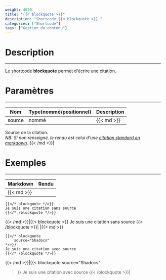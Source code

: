 ```yaml
---
weight: 4020
title: "{{< blockquote >}}"
description: "Shortcode {{< blockquote >}}."
categories: ["Shortcode"]
tags: ["Gestion du contenu"]
---
```


# Description
---

Le shortcode **blockquote** permet d'écrire une citation.

# Paramètres
---

| Nom | Type(nommé/positionnel) | Description |
| --- | ----------------------- | ----------- |
| source | nommé |{{< md >}}
Source de la citation.  
*NB: Si non renseigné, le rendu est celui d'une [citation standard en markdown](/markdown/blockquote).*
{{< /md >}}|

# Exemples
---

| Markdown | Rendu |
| -------- | ----- |
|{{< md >}}
```
{{</* blockquote */>}}
Je suis une citation sans source
{{</* /blockquote */>}}
```
{{< /md >}}|{{< blockquote >}}
Je suis une citation sans source
{{< /blockquote >}}|
|{{< md >}}
```
{{</* blockquote
    source="Shadocs"
*/>}}
Je suis une citation avec source
{{</* /blockquote */>}}
```
{{< /md >}}|{{< blockquote
    source="Shadocs"
>}}
Je suis une citation avec source
{{< /blockquote >}}|
